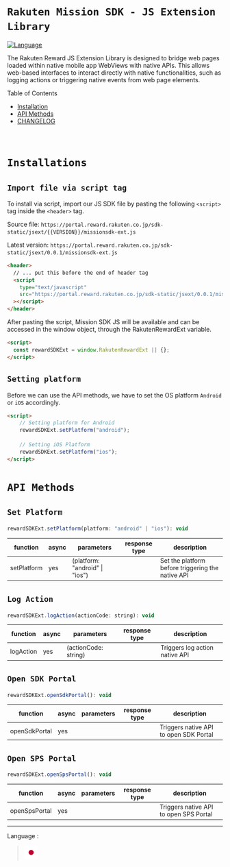 # `Rakuten Mission SDK - JS Extension Library`

[![Language](https://img.shields.io/badge/JavaScript-323330?style=for-the-badge&logo=javascript&logoColor=F7DF1E)](https://developer.mozilla.org/en-US/docs/Web/JavaScript)

The Rakuten Reward JS Extension Library is designed to bridge web pages loaded within native mobile app WebViews with native APIs. This allows web-based interfaces to interact directly with native functionalities, such as logging actions or triggering native events from web page elements.


Table of Contents

- [Installation](#installations)
- [API Methods](#api-methods) 
- [CHANGELOG](./CHANGELOG)


<br />

# `Installations`

## `Import file via script tag`

To install via script, import our JS SDK file by pasting the following `<script>` tag inside the `<header>` tag.

Source file: `https://portal.reward.rakuten.co.jp/sdk-static/jsext/{{VERSION}}/missionsdk-ext.js`<br />

Latest version: `https://portal.reward.rakuten.co.jp/sdk-static/jsext/0.0.1/missionsdk-ext.js`

```html
<header>
  // ... put this before the end of header tag
  <script
    type="text/javascript"
    src="https://portal.reward.rakuten.co.jp/sdk-static/jsext/0.0.1/missionsdk-ext.js"
  ></script>
</header>
```
After pasting the script, Mission SDK JS will be available and can be accessed in the window object, through the RakutenRewardExt variable.

```html
<script>
  const rewardSDKExt = window.RakutenRewardExt || {};
</script>
```

## `Setting platform`
Before we can use the API methods, we have to set the OS platform `Android` or `iOS` accordingly.

```html
<script>
    // Setting platform for Android
    rewardSDKExt.setPlatform("android");
    
    // Setting iOS Platform
    rewardSDKExt.setPlatform("ios");
</script>
```

# `API Methods`

## `Set Platform`


```javascript
rewardSDKExt.setPlatform(platform: "android" | "ios"): void
```

| function  | async | parameters                                                                                                     | response type                                               | description                                     |
| --------- | ----- | -------------------------------------------------------------------------------------------------------------- | ----------------------------------------------------------- | ----------------------------------------------- |
| setPlatform | yes   | (platform: "android" \| "ios") | | Set the platform before triggering the native API |

## `Log Action`


```javascript
rewardSDKExt.logAction(actionCode: string): void
```

| function  | async | parameters                                                                                                     | response type                                               | description                                     |
| --------- | ----- | -------------------------------------------------------------------------------------------------------------- | ----------------------------------------------------------- | ----------------------------------------------- |
| logAction | yes   | (actionCode: string) | | Triggers log action native API|

## `Open SDK Portal`


```javascript
rewardSDKExt.openSdkPortal(): void
```

| function  | async | parameters                                                                                                     | response type                                               | description                                     |
| --------- | ----- | -------------------------------------------------------------------------------------------------------------- | ----------------------------------------------------------- | ----------------------------------------------- |
| openSdkPortal | yes   |  | | Triggers native API to open SDK Portal|

## `Open SPS Portal`


```javascript
rewardSDKExt.openSpsPortal(): void
```

| function  | async | parameters                                                                                                     | response type                                               | description                                     |
| --------- | ----- | -------------------------------------------------------------------------------------------------------------- | ----------------------------------------------------------- | ----------------------------------------------- |
| openSpsPortal | yes   | | | Triggers native API to open SPS Portal|
  
---
Language :
> [![ja](../assets/lang/ja.png)](./ja/README.md)